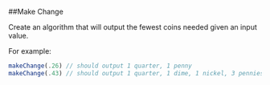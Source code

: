 ##Make Change

Create an algorithm that will output the fewest coins needed given an input value.

For example:

```js
makeChange(.26) // should output 1 quarter, 1 penny
makeChange(.43) // should output 1 quarter, 1 dime, 1 nickel, 3 pennies
```
